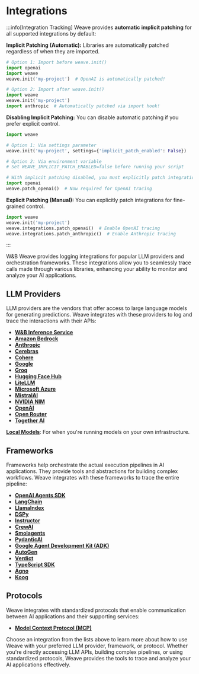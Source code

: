 # Integrations

:::info[Integration Tracking]
Weave provides **automatic implicit patching** for all supported integrations by default:

**Implicit Patching (Automatic):** Libraries are automatically patched regardless of when they are imported.

```python
# Option 1: Import before weave.init()
import openai
import weave
weave.init('my-project')  # OpenAI is automatically patched!

# Option 2: Import after weave.init()
import weave
weave.init('my-project')
import anthropic  # Automatically patched via import hook!
```

**Disabling Implicit Patching:** You can disable automatic patching if you prefer explicit control.

```python
import weave

# Option 1: Via settings parameter
weave.init('my-project', settings={'implicit_patch_enabled': False})

# Option 2: Via environment variable
# Set WEAVE_IMPLICIT_PATCH_ENABLED=false before running your script

# With implicit patching disabled, you must explicitly patch integrations
import openai
weave.patch_openai()  # Now required for OpenAI tracing
```

**Explicit Patching (Manual):** You can explicitly patch integrations for fine-grained control.

```python
import weave
weave.init('my-project')
weave.integrations.patch_openai()  # Enable OpenAI tracing
weave.integrations.patch_anthropic()  # Enable Anthropic tracing
```

:::

W&B Weave provides logging integrations for popular LLM providers and orchestration frameworks. These integrations allow you to seamlessly trace calls made through various libraries, enhancing your ability to monitor and analyze your AI applications.

## LLM Providers

LLM providers are the vendors that offer access to large language models for generating predictions. Weave integrates with these providers to log and trace the interactions with their APIs:

- **[W&B Inference Service](https://docs.wandb.ai/guides/inference/)**
- **[Amazon Bedrock](/guides/integrations/bedrock)**
- **[Anthropic](/guides/integrations/anthropic)**
- **[Cerebras](/guides/integrations/cerebras)**
- **[Cohere](/guides/integrations/cohere)**
- **[Google](/guides/integrations/google)**
- **[Groq](/guides/integrations/groq)**
- **[Hugging Face Hub](/guides/integrations/huggingface)**
- **[LiteLLM](/guides/integrations/litellm)**
- **[Microsoft Azure](/guides/integrations/azure)**
- **[MistralAI](/guides/integrations/mistral)**
- **[NVIDIA NIM](/guides/integrations/nvidia_nim)**
- **[OpenAI](/guides/integrations/openai)**
- **[Open Router](/guides/integrations/openrouter)**
- **[Together AI](/guides/integrations/together_ai)**

**[Local Models](/guides/integrations/local_models)**: For when you're running models on your own infrastructure.

## Frameworks

Frameworks help orchestrate the actual execution pipelines in AI applications. They provide tools and abstractions for building complex workflows. Weave integrates with these frameworks to trace the entire pipeline:

- **[OpenAI Agents SDK](/guides/integrations/openai_agents)**
- **[LangChain](/guides/integrations/langchain)**
- **[LlamaIndex](/guides/integrations/llamaindex)**
- **[DSPy](/guides/integrations/dspy)**
- **[Instructor](/guides/integrations/instructor)**
- **[CrewAI](/guides/integrations/crewai)**
- **[Smolagents](/guides/integrations/smolagents)**
- **[PydanticAI](/guides/integrations/pydantic_ai)**
- **[Google Agent Development Kit (ADK)](/guides/integrations/google_adk)**
- **[AutoGen](/guides/integrations/autogen)**
- **[Verdict](/guides/integrations/verdict)**
- **[TypeScript SDK](/guides/integrations/js)**
- **[Agno](/guides/integrations/agno.md)**
- **[Koog](/guides/integrations/koog.md)**

## Protocols

Weave integrates with standardized protocols that enable communication between AI applications and their supporting services:

- **[Model Context Protocol (MCP)](/guides/integrations/mcp)**

Choose an integration from the lists above to learn more about how to use Weave with your preferred LLM provider, framework, or protocol. Whether you're directly accessing LLM APIs, building complex pipelines, or using standardized protocols, Weave provides the tools to trace and analyze your AI applications effectively.

